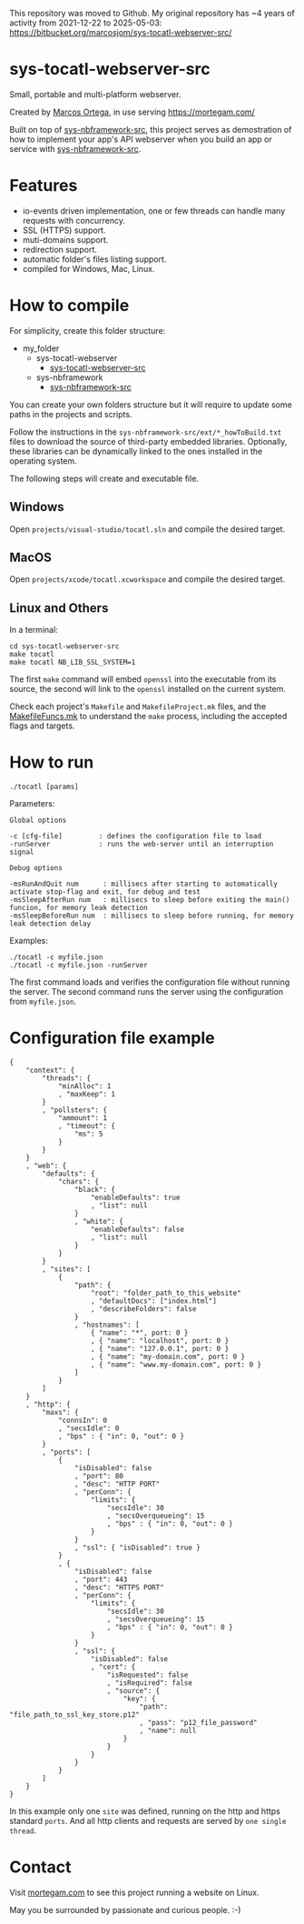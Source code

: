 This repository was moved to Github. My original repository has ~4 years of activity from 2021-12-22 to 2025-05-03: https://bitbucket.org/marcosjom/sys-tocatl-webserver-src/

# sys-tocatl-webserver-src

Small, portable and multi-platform webserver.

Created by [Marcos Ortega](https://mortegam.com/), in use serving https://mortegam.com/

Built on top of [sys-nbframework-src](https://github.com/marcosjom/sys-nbframework-src), this project serves as demostration of how to implement your app's API webserver when you build an app or service with [sys-nbframework-src](https://github.com/marcosjom/sys-nbframework-src).

# Features

- io-events driven implementation, one or few threads can handle many requests with concurrency.
- SSL (HTTPS) support.
- muti-domains support.
- redirection support.
- automatic folder's files listing support.
- compiled for Windows, Mac, Linux.

# How to compile

For simplicity, create this folder structure:

- my_folder
   - sys-tocatl-webserver<br/>
      - [sys-tocatl-webserver-src](https://github.com/marcosjom/sys-tocatl-webserver-src)<br/>
   - sys-nbframework<br/>
      - [sys-nbframework-src](https://github.com/marcosjom/sys-nbframework-src)<br/>

You can create your own folders structure but it will require to update some paths in the projects and scripts.

Follow the instructions in the `sys-nbframework-src/ext/*_howToBuild.txt` files to download the source of third-party embedded libraries. Optionally, these libraries can be dynamically linked to the ones installed in the operating system.

The following steps will create and executable file.

## Windows

Open `projects/visual-studio/tocatl.sln` and compile the desired target.

## MacOS

Open `projects/xcode/tocatl.xcworkspace` and compile the desired target.

## Linux and Others

In a terminal:

```
cd sys-tocatl-webserver-src
make tocatl
make tocatl NB_LIB_SSL_SYSTEM=1
```

The first `make` command will embed `openssl` into the executable from its source, the second will link to the `openssl` installed on the current system.

Check each project's `Makefile` and `MakefileProject.mk` files, and the [MakefileFuncs.mk](https://github.com/marcosjom/makefile-like-IDE) to understand the `make` process, including the accepted flags and targets.

# How to run

    ./tocatl [params]

Parameters:

    Global options

    -c [cfg-file]         : defines the configuration file to load
    -runServer            : runs the web-server until an interruption signal
    
    Debug options

    -msRunAndQuit num      : millisecs after starting to automatically activate stop-flag and exit, for debug and test
    -msSleepAfterRun num   : millisecs to sleep before exiting the main() funcion, for memory leak detection
    -msSleepBeforeRun num  : millisecs to sleep before running, for memory leak detection delay

Examples:

```
./tocatl -c myfile.json
./tocatl -c myfile.json -runServer
```
    
The first command loads and verifies the configuration file without running the server.
The second command runs the server using the configuration from `myfile.json`.

# Configuration file example

```
{
    "context": {
        "threads": {
            "minAlloc": 1
            , "maxKeep": 1
        }
        , "pollsters": {
            "ammount": 1
            , "timeout": {
                "ms": 5
            }
        }
    }
    , "web": {
        "defaults": {
            "chars": {
                "black": {
                    "enableDefaults": true
                    , "list": null
                }
                , "white": {
                    "enableDefaults": false
                    , "list": null
                }
            }
        }
        , "sites": [
            {
                "path": {
                    "root": "folder_path_to_this_website"
                    , "defaultDocs": ["index.html"]
                    , "describeFolders": false
                }
                , "hostnames": [
                    { "name": "*", port: 0 }
                    , { "name": "localhost", port: 0 }
                    , { "name": "127.0.0.1", port: 0 }
                    , { "name": "my-domain.com", port: 0 }
                    , { "name": "www.my-domain.com", port: 0 }
                ]
            }
        ]
    }
    , "http": {
        "maxs": {
            "connsIn": 0
            , "secsIdle": 0
            , "bps" : { "in": 0, "out": 0 }
        }
        , "ports": [
            {
                "isDisabled": false
                , "port": 80
                , "desc": "HTTP PORT"
                , "perConn": {
                    "limits": {
                        "secsIdle": 30
                        , "secsOverqueueing": 15
                        , "bps" : { "in": 0, "out": 0 }
                    }
                }
                , "ssl": { "isDisabled": true }
            }
            , {
                "isDisabled": false
                , "port": 443
                , "desc": "HTTPS PORT"
                , "perConn": {
                    "limits": {
                        "secsIdle": 30
                        , "secsOverqueueing": 15
                        , "bps" : { "in": 0, "out": 0 }
                    }
                }
                , "ssl": {
                    "isDisabled": false
                    , "cert": {
                        "isRequested": false
                        , "isRequired": false
                        , "source": {
                            "key": {
                                "path": "file_path_to_ssl_key_store.p12"
                                , "pass": "p12_file_password"
                                , "name": null
                            }
                        }
                    }
                }
            }
        ]
    }
}
```

In this example only one `site` was defined, running on the http and https standard `ports`. And all http clients and requests are served by `one single thread`.

# Contact

Visit [mortegam.com](https://mortegam.com/) to see this project running a website on Linux.

May you be surrounded by passionate and curious people. :-)


